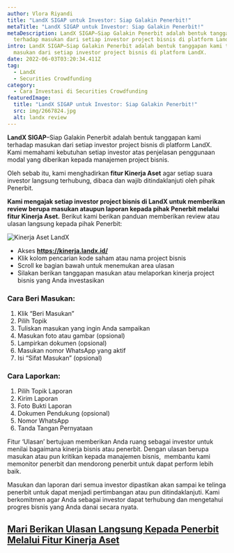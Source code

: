 ```yaml
---
author: Vlora Riyandi
title: "LandX SIGAP untuk Investor: Siap Galakin Penerbit!"
metaTitle: "LandX SIGAP untuk Investor: Siap Galakin Penerbit!"
metaDescription: LandX SIGAP–Siap Galakin Penerbit adalah bentuk tanggapan kami
  terhadap masukan dari setiap investor project bisnis di platform LandX.
intro: LandX SIGAP–Siap Galakin Penerbit adalah bentuk tanggapan kami terhadap
  masukan dari setiap investor project bisnis di platform LandX.
date: 2022-06-03T03:20:34.411Z
tag:
  - LandX
  - Securities Crowdfunding
category:
  - Cara Investasi di Securities Crowdfunding
featuredImage:
  title: "LandX SIGAP untuk Investor: Siap Galakin Penerbit!"
  src: img/2667824.jpg
  alt: landx review
---
```

**LandX SIGAP**–Siap Galakin Penerbit adalah bentuk tanggapan kami terhadap masukan dari setiap investor project bisnis di platform LandX. Kami memahami kebutuhan setiap investor atas penjelasan penggunaan modal yang diberikan kepada manajemen project bisnis.

Oleh sebab itu, kami menghadirkan **fitur Kinerja Aset** agar setiap suara investor langsung terhubung, dibaca dan wajib ditindaklanjuti oleh pihak Penerbit.

**Kami mengajak setiap investor project bisnis di LandX untuk memberikan review berupa masukan ataupun laporan kepada pihak Penerbit melalui fitur Kinerja Aset.** Berikut kami berikan panduan memberikan review atau ulasan langsung kepada pihak Penerbit:

![Kinerja Aset LandX](https://lh3.googleusercontent.com/dDQ-i-LNd5QsVMlOuOZV16368fNBDnU6loLTijrGhnH9ajGZZ6bE8bGoWrijUjWYtYfAlmXgdd8vrFeTN6O0rZfqqYZ6aeFN92cc1kxsYT_41Ezc22BFQKK0-DnRpzIBy1J4laoHiAUiZtx6nw "Fitur Kinerja Aset di LandX")

* Akses **<https://kinerja.landx.id/>** 
* Klik kolom pencarian kode saham atau nama project bisnis
* Scroll ke bagian bawah untuk menemukan area ulasan
* Silakan berikan tanggapan masukan atau melaporkan kinerja project bisnis yang Anda investasikan

### Cara Beri Masukan:

1. Klik “Beri Masukan” 
2. Pilih Topik 
3. Tuliskan masukan yang ingin Anda sampaikan
4. Masukan foto atau gambar (opsional)
5. Lampirkan dokumen (opsional)
6. Masukan nomor WhatsApp yang aktif
7. Isi “Sifat Masukan” (opsional)

### Cara Laporkan:

1. Pilih Topik Laporan
2. Kirim Laporan
3. Foto Bukti Laporan
4. Dokumen Pendukung (opsional)
5. Nomor WhatsApp
6. Tanda Tangan Pernyataan

Fitur ‘Ulasan’ bertujuan memberikan Anda ruang sebagai investor untuk menilai bagaimana kinerja bisnis atau penerbit. Dengan ulasan berupa masukan atau pun kritikan kepada manajemen bisnis,  membantu kami memonitor penerbit dan mendorong penerbit untuk dapat perform lebih baik.

Masukan dan laporan dari semua investor dipastikan akan sampai ke telinga penerbit untuk dapat menjadi pertimbangan atau pun ditindaklanjuti. Kami berkomitmen agar Anda sebagai investor dapat terhubung dan mengetahui progres bisnis yang Anda danai secara nyata.

## [Mari Berikan Ulasan Langsung Kepada Penerbit Melalui Fitur Kinerja Aset](https://kinerja.landx.id/?utm_source=blog&utm_medium=artikel&utm_campaign=landxsigap)